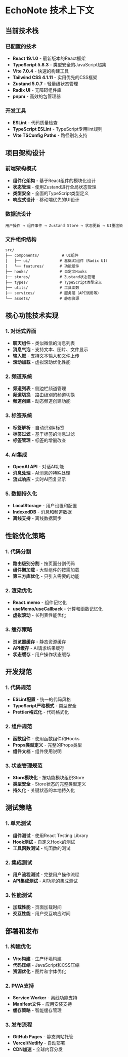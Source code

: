 # EchoNote 技术上下文

## 当前技术栈

### 已配置的技术
- **React 19.1.0** - 最新版本的React框架
- **TypeScript 5.8.3** - 类型安全的JavaScript超集
- **Vite 7.0.4** - 快速的构建工具
- **Tailwind CSS 4.1.11** - 实用优先的CSS框架
- **Zustand 5.0.7** - 轻量级状态管理
- **Radix UI** - 无障碍组件库
- **pnpm** - 高效的包管理器

### 开发工具
- **ESLint** - 代码质量检查
- **TypeScript ESLint** - TypeScript专用lint规则
- **Vite TSConfig Paths** - 路径别名支持

## 项目架构设计

### 前端架构模式
- **组件化架构** - 基于React组件的模块化设计
- **状态管理** - 使用Zustand进行全局状态管理
- **类型安全** - 全面的TypeScript类型定义
- **响应式设计** - 移动端优先的UI设计

### 数据流设计
```
用户操作 → 组件事件 → Zustand Store → 状态更新 → UI重渲染
```

### 文件组织结构
```
src/
├── components/          # UI组件
│   ├── ui/             # 基础UI组件（Radix UI）
│   └── features/       # 功能组件
├── hooks/              # 自定义Hooks
├── stores/             # Zustand状态管理
├── types/              # TypeScript类型定义
├── utils/              # 工具函数
├── services/           # 服务层（API调用等）
└── assets/             # 静态资源
```

## 核心功能技术实现

### 1. 对话式界面
- **聊天组件** - 类似微信的消息列表
- **消息气泡** - 支持文本、图片、文件显示
- **输入框** - 支持文本输入和文件上传
- **滚动加载** - 虚拟滚动优化性能

### 2. 频道系统
- **频道列表** - 侧边栏频道管理
- **频道切换** - 路由级别的频道切换
- **频道创建** - 动态频道创建功能

### 3. 标签系统
- **标签解析** - 自动识别#标签
- **标签过滤** - 基于标签的消息过滤
- **标签管理** - 标签的增删改查

### 4. AI集成
- **OpenAI API** - 对话AI功能
- **消息处理** - AI消息的特殊处理
- **流式响应** - 实时AI回复显示

### 5. 数据持久化
- **LocalStorage** - 用户设置和配置
- **IndexedDB** - 消息和频道数据
- **离线支持** - 离线数据同步

## 性能优化策略

### 1. 代码分割
- **路由级别分割** - 按页面分割代码
- **组件懒加载** - 大型组件的按需加载
- **第三方库优化** - 只引入需要的功能

### 2. 渲染优化
- **React.memo** - 组件记忆化
- **useMemo/useCallback** - 计算和函数记忆化
- **虚拟滚动** - 长列表性能优化

### 3. 缓存策略
- **浏览器缓存** - 静态资源缓存
- **API缓存** - AI请求结果缓存
- **状态缓存** - 用户操作状态缓存

## 开发规范

### 1. 代码规范
- **ESLint配置** - 统一的代码风格
- **TypeScript严格模式** - 类型安全
- **Prettier格式化** - 代码格式化

### 2. 组件规范
- **函数组件** - 使用函数组件和Hooks
- **Props类型定义** - 完整的Props类型
- **组件文档** - 组件使用说明

### 3. 状态管理规范
- **Store模块化** - 按功能模块组织Store
- **类型安全** - Store状态的完整类型定义
- **持久化** - 关键状态的本地持久化

## 测试策略

### 1. 单元测试
- **组件测试** - 使用React Testing Library
- **Hook测试** - 自定义Hook的测试
- **工具函数测试** - 纯函数的测试

### 2. 集成测试
- **用户流程测试** - 完整用户操作流程
- **API集成测试** - AI功能的集成测试

### 3. 性能测试
- **加载性能** - 页面加载时间
- **交互性能** - 用户交互响应时间

## 部署和发布

### 1. 构建优化
- **Vite构建** - 生产环境构建
- **代码压缩** - JavaScript和CSS压缩
- **资源优化** - 图片和字体优化

### 2. PWA支持
- **Service Worker** - 离线功能支持
- **Manifest文件** - 应用安装支持
- **缓存策略** - 智能缓存管理

### 3. 发布流程
- **GitHub Pages** - 静态网站托管
- **Vercel/Netlify** - 自动部署
- **CDN加速** - 全球内容分发 